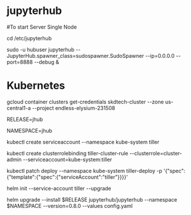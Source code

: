 # jupyterhub

#To start Server Single Node

cd /etc/jupyterhub

sudo -u hubuser jupyterhub --JupyterHub.spawner_class=sudospawner.SudoSpawner --ip=0.0.0.0 --port=8888 --debug &

# Kubernetes

gcloud container clusters get-credentials skdtech-cluster --zone us-central1-a --project endless-elysium-231508

RELEASE=jhub

NAMESPACE=jhub

kubectl create serviceaccount --namespace kube-system tiller

kubectl create clusterrolebinding tiller-cluster-rule --clusterrole=cluster-admin --serviceaccount=kube-system:tiller

kubectl patch deploy --namespace kube-system tiller-deploy -p '{"spec":{"template":{"spec":{"serviceAccount":"tiller"}}}}'   

helm init --service-account tiller --upgrade

helm upgrade --install $RELEASE jupyterhub/jupyterhub --namespace $NAMESPACE --version=0.8.0 --values config.yaml
